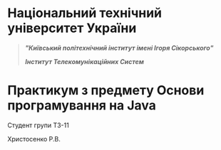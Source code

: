 # Національний технічний університет України
> ***"Київський політехнічний інститут імені Ігоря Сікорського"***
> 
> ***Інститут Телекомунікаційних Систем***

# Практикум з предмету Основи програмування на Java

Студент групи ТЗ-11

Христосенко Р.В.
